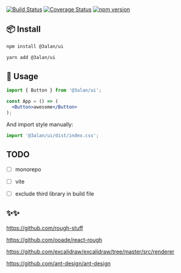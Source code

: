 [![Build Status](https://travis-ci.org/3Alan/alan-ui.svg?branch=main)](https://travis-ci.org/3Alan/alan-ui)
[![Coverage Status](https://coveralls.io/repos/github/3Alan/alan-ui/badge.svg?branch=main)](https://coveralls.io/github/3Alan/alan-ui?branch=main)
[![npm version](https://badge.fury.io/js/@3alan%2Fui.svg)](https://badge.fury.io/js/@3alan%2Fui)

## 📦 Install

```bash
npm install @3alan/ui
```

```bash
yarn add @3alan/ui
```

## 🔨 Usage

```jsx
import { Button } from '@3alan/ui';

const App = () => (
  <Button>awesome</Button>
);
```

And import style manually:

```jsx
import '@3alan/ui/dist/index.css';
```

## TODO
- [ ] monorepo
- [ ] vite
- [ ] exclude third library in build file


## ✨✨
https://github.com/rough-stuff

https://github.com/ooade/react-rough

https://github.com/excalidraw/excalidraw/tree/master/src/renderer

https://github.com/ant-design/ant-design

